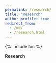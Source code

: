 ```yaml
---
permalink: /research/
title: "Research"
author_profile: true
redirect_from: 
  - /md/
  - /research.html
---
```


{% include toc %}

**Research**
